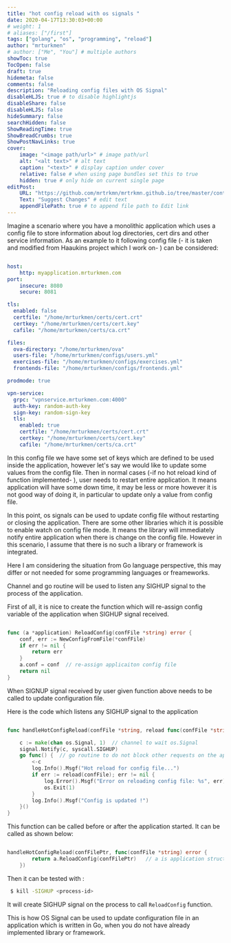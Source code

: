 ```yaml
---
title: "hot config reload with os signals "
date: 2020-04-17T13:30:03+00:00
# weight: 1
# aliases: ["/first"]
tags: ["golang", "os", "programming", "reload"]
author: "mrturkmen"
# author: ["Me", "You"] # multiple authors
showToc: true
TocOpen: false
draft: true
hidemeta: false
comments: false
description: "Reloading config files with OS Signal"
disableHLJS: true # to disable highlightjs
disableShare: false
disableHLJS: false
hideSummary: false
searchHidden: false
ShowReadingTime: true
ShowBreadCrumbs: true
ShowPostNavLinks: true
cover:
    image: "<image path/url>" # image path/url
    alt: "<alt text>" # alt text
    caption: "<text>" # display caption under cover
    relative: false # when using page bundles set this to true
    hidden: true # only hide on current single page
editPost:
    URL: "https://github.com/mrtrkmn/mrtrkmn.github.io/tree/master/content"
    Text: "Suggest Changes" # edit text
    appendFilePath: true # to append file path to Edit link
---
```


Imagine a scenario where you have a monolithic application which uses a config file to store information about log directories, cert dirs and other service information. As an example to it following config file (- it is taken and modified from Haaukins project which I work on- ) can be considered:  


```yaml 

host:
    http: myapplication.mrturkmen.com
port:
    insecure: 8080
    secure: 8081

tls:
  enabled: false
  certfile: "/home/mrturkmen/certs/cert.crt"
  certkey: "/home/mrturkmen/certs/cert.key"
  cafile: "/home/mrturkmen/certs/ca.crt"

files:
  ova-directory: "/home/mrturkmen/ova"
  users-file: "/home/mrturkmen/configs/users.yml"
  exercises-file: "/home/mrturkmen/configs/exercises.yml"
  frontends-file: "/home/mrturkmen/configs/frontends.yml"

prodmode: true

vpn-service:
  grpc: "vpnservice.mrturkmen.com:4000"
  auth-key: random-auth-key
  sign-key: random-sign-key
  tls:
    enabled: true
    certfile: "/home/mrturkmen/certs/cert.crt"
    certkey: "/home/mrturkmen/certs/cert.key"
    cafile: "/home/mrturkmen/certs/ca.crt"

```

In this config file we have some set of keys which are defined to be used inside the application, however let's say we would like to update some values from the config file. Then in normal cases (-if no hot reload kind of function implemented- ), user needs to restart  entire application. It means application will have some down time, it may be less or more however it is not good way of doing it, in particular to update only a value from config file. 

In this point, os signals can be used to update config file without restarting or closing the application. There are some other libraries which it is possible to enable watch on config file mode. It means the library will immediately notify entire application when there is change on the config file. However in this scenario, I assume that there is no such a library or framework is integrated. 

Here I am considering the situation from Go language perspective, this may differ or not needed for some programming languages or freameworks. 

Channel and go routine will be used to listen any SIGHUP signal to the process of the application. 

First of all, it is nice to create the function which will re-assign config variable of the application when SIGHUP signal received. 

```go

func (a *application) ReloadConfig(confFile *string) error {
	conf, err := NewConfigFromFile(*confFile)
	if err != nil {
		return err
	}
	a.conf = conf  // re-assign applicaiton config file 
	return nil
}

```

When SIGNUP signal received by user given function above needs to be called to update configuration file. 

Here is the code which listens any SIGHUP signal to the application

```go 

func handleHotConfigReload(confFile *string, reload func(confFile *string) error) {

	c := make(chan os.Signal, 1)  // channel to wait os.Signal
	signal.Notify(c, syscall.SIGHUP)
	go func() {  // go routine to do not block other requests on the application
		<-c
		log.Info().Msgf("Hot reload for config file...")
		if err := reload(confFile); err != nil {
			log.Error().Msgf("Error on reloading config file: %s", err)
			os.Exit(1)
		}
		log.Info().Msgf("Config is updated !")
	}()
}

```

This function can be called before or after the application started. It can be called as shown below: 

```go 

handleHotConfigReload(confFilePtr, func(confFile *string) error {
		return a.ReloadConfig(confFilePtr)   // a is application struct 
	})

```
Then it can be tested with : 

```bash 
 $ kill -SIGHUP <process-id>
```

It will create SIGHUP signal on the process to call `ReloadConfig` function. 

This is how OS Signal can be used to update configuration file in an application which is written in Go, when you do not have already implemented library or framework. 






